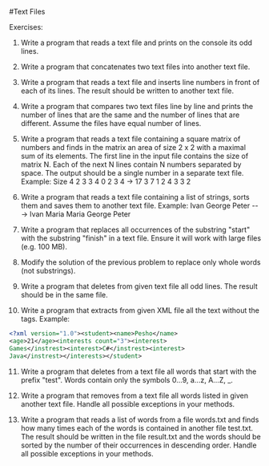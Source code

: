 #Text Files

Exercises:

01. Write a program that reads a text file and prints on the console its odd lines.

02. Write a program that concatenates two text files into another text file.

03. Write a program that reads a text file and inserts line numbers in front of each of its lines.
The result should be written to another text file.

04. Write a program that compares two text files line by line and prints the number of lines that are
the same and the number of lines that are different. Assume the files have equal number of lines.

05. Write a program that reads a text file containing a square matrix of numbers and finds in the
matrix an area of size 2 x 2 with a maximal sum of its elements. The first line in the input file contains
the size of matrix N. Each of the next N lines contain N numbers separated by space. The output should be
a single number in a separate text file. 
Example: Size 4
2 3 3 4
0 2 3 4 -> 17
3 7 1 2
4 3 3 2

06. Write a program that reads a text file containing a list of strings, sorts them and saves them to another text file. 
Example:
	Ivan			George
	Peter	   --->    	Ivan
	Maria			Maria
	George			Peter

07. Write a program that replaces all occurrences of the substring "start" with the substring "finish" in a text file.
Ensure it will work with large files (e.g. 100 MB).

08. Modify the solution of the previous problem to replace only whole words (not substrings).

09. Write a program that deletes from given text file all odd lines. The result should be in the same file.

10. Write a program that extracts from given XML file all the text without the tags. 
Example:
```xml
<?xml version="1.0"><student><name>Pesho</name>
<age>21</age><interests count="3"><interest> 
Games</instrest><interest>C#</instrest><interest> 
Java</instrest></interests></student>
```
11. Write a program that deletes from a text file all words that start with the prefix "test". 
Words contain only the symbols 0...9, a...z, A…Z, _.

12. Write a program that removes from a text file all words listed in given another text file. 
Handle all possible exceptions in your methods.

13. Write a program that reads a list of words from a file words.txt and finds how many times each of the words
is contained in another file test.txt. The result should be written in the file result.txt and the words should
be sorted by the number of their occurrences in descending order. Handle all possible exceptions in your methods.
